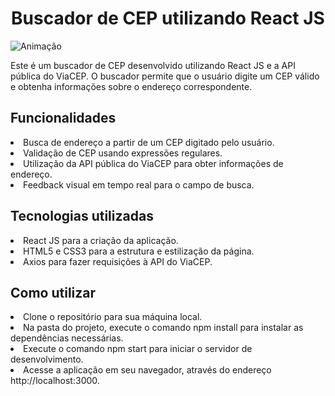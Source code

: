 


<h1 align="center">Buscador de CEP utilizando React JS</h1>
 

![Animação ](https://user-images.githubusercontent.com/86318311/221974402-3fc8586d-90f5-4918-9eca-b173261f0de6.gif)

Este é um buscador de CEP desenvolvido utilizando React JS e a API pública do ViaCEP. O buscador permite que o usuário digite um CEP válido e obtenha informações sobre o endereço correspondente.

## Funcionalidades
<li>Busca de endereço a partir de um CEP digitado pelo usuário.</li>
<li>Validação de CEP usando expressões regulares.</li>
<li>Utilização da API pública do ViaCEP para obter informações de endereço.</li>
<li>Feedback visual em tempo real para o campo de busca.</li>


## Tecnologias utilizadas
<li>React JS para a criação da aplicação.</li>
<li>HTML5 e CSS3 para a estrutura e estilização da página.</li>
<li>Axios para fazer requisições à API do ViaCEP.</li>


## Como utilizar
<li>Clone o repositório para sua máquina local.</li>
<li>Na pasta do projeto, execute o comando npm install para instalar as dependências necessárias.</li>
<li>Execute o comando npm start para iniciar o servidor de desenvolvimento.</li>
<li>Acesse a aplicação em seu navegador, através do endereço http://localhost:3000.</li>







